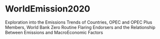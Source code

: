 # WorldEmission2020
Exploration into the Emissions Trends of Countries, OPEC and OPEC Plus Members, World Bank Zero Routine Flaring Endorsers and the Relationship Between Emissions and MacroEconomic Factors
